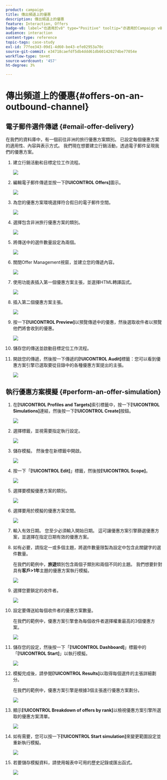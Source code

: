 ```yaml
---
product: campaign
title: 傳出頻道上的優惠
description: 傳出頻道上的優惠
feature: Interaction, Offers
badge-v8: label="也適用於v8" type="Positive" tooltip="亦適用於Campaign v8"
audience: interaction
content-type: reference
topic-tags: case-study
exl-id: 77fee343-09d1-4d60-be43-efe02953a70c
source-git-commit: e34718caefdf5db4ddd61db601420274be77054e
workflow-type: tm+mt
source-wordcount: '457'
ht-degree: 3%

---
```


# 傳出頻道上的優惠{#offers-on-an-outbound-channel}



## 電子郵件選件傳遞 {#email-offer-delivery}

在我們的資料庫中，有一個前往非洲的旅行優惠方案類別。 已設定每個優惠方案的適用性、內容與表示方式。 我們現在想要建立行銷活動，透過電子郵件呈現我們的優惠方案。

1. 建立行銷活動和目標定位工作流程。

   ![](assets/offer_delivery_example_001.png)

1. 編輯電子郵件傳遞並按一下&#x200B;**[!UICONTROL Offers]**&#x200B;圖示。

   ![](assets/offer_delivery_example_002.png)

1. 為您的優惠方案環境選擇符合假日的電子郵件空間。

   ![](assets/offer_delivery_example_003.png)

1. 選擇包含非洲旅行優惠方案的類別。

   ![](assets/offer_delivery_example_004.png)

1. 將傳送中的選件數量設定為兩個。

   ![](assets/offer_delivery_example_005.png)

1. 關閉Offer Management視窗，並建立您的傳遞內容。

   ![](assets/offer_delivery_example_006.png)

1. 使用功能表插入第一個優惠方案主張，並選擇HTML轉譯函式。

   ![](assets/offer_delivery_example_007.png)

1. 插入第二個優惠方案主張。

   ![](assets/offer_delivery_example_008.png)

1. 按一下&#x200B;**[!UICONTROL Preview]**&#x200B;以預覽傳遞中的優惠，然後選取收件者以預覽他們將會收到的優惠。

   ![](assets/offer_delivery_example_009.png)

1. 儲存您的傳送並啟動目標定位工作流程。
1. 開啟您的傳遞，然後按一下傳遞的&#x200B;**[!UICONTROL Audit]**&#x200B;標籤：您可以看到優惠方案引擎已選取要從目錄中的各種優惠方案提出的主張。

   ![](assets/offer_delivery_example_010.png)

## 執行優惠方案模擬 {#perform-an-offer-simulation}

1. 在&#x200B;**[!UICONTROL Profiles and Targets]**&#x200B;索引標籤中，按一下&#x200B;**[!UICONTROL Simulations]**&#x200B;連結，然後按一下&#x200B;**[!UICONTROL Create]**&#x200B;按鈕。

   ![](assets/offer_simulation_001.png)

1. 選擇標籤，並視需要指定執行設定。

   ![](assets/offer_simulation_example_002.png)

1. 儲存模擬。 然後會在新標籤中開啟。

   ![](assets/offer_simulation_example_003.png)

1. 按一下「**[!UICONTROL Edit]**」標籤，然後按&#x200B;**[!UICONTROL Scope]**。

   ![](assets/offer_simulation_example_004.png)

1. 選擇要模擬優惠方案的類別。

   ![](assets/offer_simulation_example_005.png)

1. 選擇要用於模擬的優惠方案空間。

   ![](assets/offer_simulation_example_006.png)

1. 輸入有效日期。 您至少必須輸入開始日期。 這可讓優惠方案引擎篩選優惠方案，並選擇在指定日期有效的優惠方案。
1. 如有必要，請指定一或多個主題，將選件數量限製為設定中包含此關鍵字的選件數量。

   在我們的範例中，**旅遊**&#x200B;類別包含兩個子類別和兩個不同的主題。 我們想要針對具有&#x200B;**客戶>1年**&#x200B;主題的優惠方案執行模擬。

   ![](assets/offer_simulation_example_007.png)

1. 選擇您要鎖定的收件者。

   ![](assets/offer_simulation_example_008.png)

1. 設定要傳送給每個收件者的優惠方案數量。

   在我們的範例中，優惠方案引擎會為每個收件者選擇權重最高的3個優惠方案。

   ![](assets/offer_simulation_example_009.png)

1. 儲存您的設定，然後按一下「**[!UICONTROL Dashboard]**」標籤中的「**[!UICONTROL Start]**」以執行模擬。

   ![](assets/offer_simulation_example_010.png)

1. 模擬完成後，請參閱&#x200B;**[!UICONTROL Results]**&#x200B;以取得每個選件的主張詳細劃分。

   在我們的範例中，優惠方案引擎是根據3個主張進行優惠方案劃分。

   ![](assets/offer_simulation_example_011.png)

1. 顯示&#x200B;**[!UICONTROL Breakdown of offers by rank]**&#x200B;以檢視優惠方案引擎所選取的優惠方案清單。

   ![](assets/offer_simulation_example_012.png)

1. 如有需要，您可以按一下&#x200B;**[!UICONTROL Start simulation]**&#x200B;來變更範圍設定並重新執行模擬。

   ![](assets/offer_simulation_example_010.png)

1. 若要儲存模擬資料，請使用報表中可用的歷史記錄或匯出函式。

   ![](assets/offer_simulation_example_013.png)
